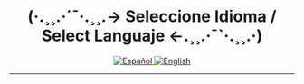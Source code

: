# <h1 align="center">(·.¸¸.·´¯·.¸¸.-> Seleccione Idioma / Select Languaje <-.¸¸.·¯`·.¸¸.·)</h3>

<p align="center">
  <a href="#español">
    <img src="https://img.shields.io/badge/🇪🇸%20Español-red?style=for-the-badge" alt="Español"/>
  </a>
  <a href="#english">
    <img src="https://img.shields.io/badge/🇬🇧%20English-blue?style=for-the-badge" alt="English"/>
  </a>
</p>

---
